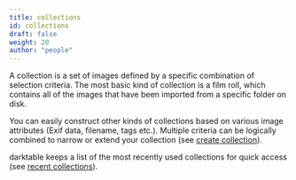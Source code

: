 ```yaml
---
title: collections
id: collections
draft: false
weight: 20
author: "people"
---
```


A collection is a set of images defined by a specific combination of selection criteria. The most basic kind of collection is a film roll, which contains all of the images that have been imported from a specific folder on disk.

You can easily construct other kinds of collections based on various image attributes (Exif data, filename, tags etc.). Multiple criteria can be logically combined to narrow or extend your collection (see [create collection](../../module-reference/utility-modules/shared/create-collection.md)).

darktable keeps a list of the most recently used collections for quick access (see [recent collections](../../module-reference/utility-modules/shared/recent-collections.md)).

